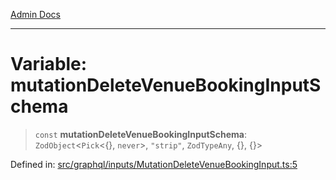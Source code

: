 [Admin Docs](/)

***

# Variable: mutationDeleteVenueBookingInputSchema

> `const` **mutationDeleteVenueBookingInputSchema**: `ZodObject`\<`Pick`\<\{\}, `never`\>, `"strip"`, `ZodTypeAny`, \{\}, \{\}\>

Defined in: [src/graphql/inputs/MutationDeleteVenueBookingInput.ts:5](https://github.com/Suyash878/talawa-api/blob/dd80c416ddd46afdb07c628dc824194bc09930cc/src/graphql/inputs/MutationDeleteVenueBookingInput.ts#L5)
